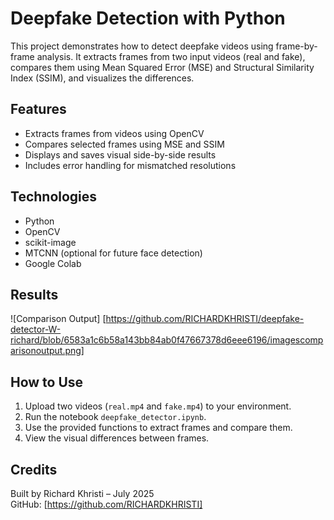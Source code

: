 # Deepfake Detection with Python

This project demonstrates how to detect deepfake videos using frame-by-frame analysis. It extracts frames from two input videos (real and fake), compares them using Mean Squared Error (MSE) and Structural Similarity Index (SSIM), and visualizes the differences.

## Features

- Extracts frames from videos using OpenCV
- Compares selected frames using MSE and SSIM
- Displays and saves visual side-by-side results
- Includes error handling for mismatched resolutions

## Technologies

- Python
- OpenCV
- scikit-image
- MTCNN (optional for future face detection)
- Google Colab

## Results

![Comparison Output] [https://github.com/RICHARDKHRISTI/deepfake-detector-W-richard/blob/6583a1c6b58a143bb84ab0f47667378d6eee6196/imagescomparisonoutput.png]

## How to Use

1. Upload two videos (`real.mp4` and `fake.mp4`) to your environment.
2. Run the notebook `deepfake_detector.ipynb`.
3. Use the provided functions to extract frames and compare them.
4. View the visual differences between frames.

## Credits

Built by Richard Khristi – July 2025  
GitHub: [https://github.com/RICHARDKHRISTI]
